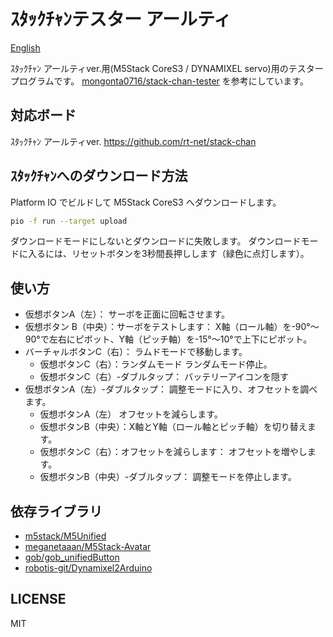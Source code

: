 # ｽﾀｯｸﾁｬﾝテスター アールティ

[English](README.md)

ｽﾀｯｸﾁｬﾝ アールティver.用(M5Stack CoreS3 / DYNAMIXEL servo)用のテスタープログラムです。
[mongonta0716/stack-chan-tester](https://github.com/mongonta0716/stack-chan-tester) を参考にしています。

## 対応ボード

ｽﾀｯｸﾁｬﾝ アールティver. <https://github.com/rt-net/stack-chan>

## ｽﾀｯｸﾁｬﾝへのダウンロード方法

Platform IO でビルドして M5Stack CoreS3 へダウンロードします。

```sh
pio -f run --target upload
```

ダウンロードモードにしないとダウンロードに失敗します。
ダウンロードモードに入るには、リセットボタンを3秒間長押しします（緑色に点灯します）。

## 使い方

 * 仮想ボタンA（左）： サーボを正面に回転させます。
 * 仮想ボタン B（中央）：サーボをテストします： X軸（ロール軸）を-90°～90°で左右にピボット、Y軸（ピッチ軸）を-15°～10°で上下にピボット。
 * バーチャルボタンC（右）： ラムドモードで移動します。
   * 仮想ボタンC（右）：ランダムモード ランダムモード停止。
   * 仮想ボタンC（右）-ダブルタップ： バッテリーアイコンを隠す
 * 仮想ボタンA（左）-ダブルタップ： 調整モードに入り、オフセットを調べます。
   * 仮想ボタンA（左） オフセットを減らします。
   * 仮想ボタンB（中央）：X軸とY軸（ロール軸とピッチ軸）を切り替えます。
   * 仮想ボタンC（右）：オフセットを減らします： オフセットを増やします。
   * 仮想ボタンB（中央）-ダブルタップ： 調整モードを停止します。

## 依存ライブラリ

* [m5stack/M5Unified](https://github.com/m5stack/M5Unified)
* [meganetaaan/M5Stack-Avatar](https://github.com/meganetaaan/m5stack-avatar)
* [gob/gob_unifiedButton](https://github.com/GOB52/gob_unifiedButton)
* [robotis-git/Dynamixel2Arduino](https://github.com/ROBOTIS-GIT/Dynamixel2Arduino)

## LICENSE

MIT


